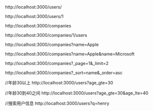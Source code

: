 http://localhost:3000/users/

http://localhost:3000/users/1

http://localhost:3000/companies

http://localhost:3000/companies/1/users

http://localhost:3000/companies?name=Apple

http://localhost:3000/companies?name=Apple&name=Microsoft

http://localhost:3000/companies?_page=1&_limit=2

http://localhost:3000/companies?_sort=name&_order=asc


//年龄30以上
http://localhost:3000/users?age_gte=30

//年龄30到40之间
http://localhost:3000/users?age_gte=30&age_lte=40

//搜索用户信息
http://localhost:3000/users?q=henry